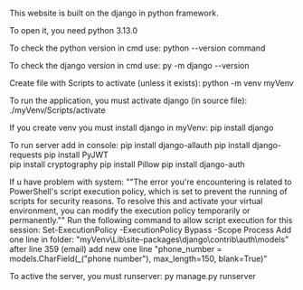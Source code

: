 This website is built on the django in python framework.

To open it, you need python 3.13.0

To check the python version in cmd use: python --version command

To check the django version in cmd use: py -m django --version

Create file with Scripts to activate (unless it exists): python -m venv myVenv

To run the application, you must activate django (in source file): ./myVenv/Scripts/activate

If you create venv you must install django in myVenv: pip install django

To run server add in console:
pip install django-allauth
pip install django-requests
pip install PyJWT  
pip install cryptography
pip install Pillow
pip install django-auth


If u have problem with system: ""The error you're encountering is related to PowerShell's script execution policy, which is set to prevent the running of scripts for security reasons. To resolve this and activate your virtual environment, you can modify the execution policy temporarily or permanently."" Run the following command to allow script execution for this session: Set-ExecutionPolicy -ExecutionPolicy Bypass -Scope Process
Add one line in folder: "myVenv\Lib\site-packages\django\contrib\auth\models" after line 359 (email) add new one line "phone_number = models.CharField(_("phone number"), max_length=150, blank=True)"


To active the server, you must runserver: py manage.py runserver


